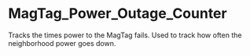 # MagTag_Power_Outage_Counter
Tracks the times power to the MagTag fails. Used to track how often the neighborhood power goes down. 
